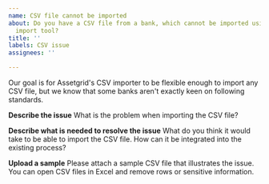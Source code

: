 ```yaml
---
name: CSV file cannot be imported
about: Do you have a CSV file from a bank, which cannot be imported using the current
  import tool?
title: ''
labels: CSV issue
assignees: ''

---
```


Our goal is for Assetgrid's CSV importer to be flexible enough to import any CSV file, but we know that some banks aren't exactly keen on following standards.

**Describe the issue**
What is the problem when importing the CSV file?

**Describe what is needed to resolve the issue**
What do you think it would take to be able to import the CSV file. How can it be integrated into the existing process?

**Upload a sample**
Please attach a sample CSV file that illustrates the issue. You can open CSV files in Excel and remove rows or sensitive information.
